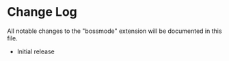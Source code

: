 # Change Log
All notable changes to the "bossmode" extension will be documented in this file.
- Initial release
